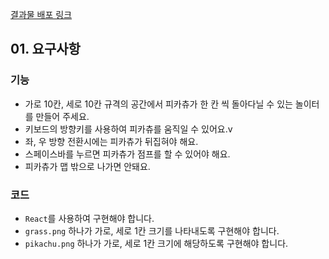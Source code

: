 [결과물 배포 링크](https://challenge-class-git-main-asstaff2020gmailcoms-projects.vercel.app/)

## 01. 요구사항

### 기능

- 가로 10칸, 세로 10칸 규격의 공간에서 피카츄가 한 칸 씩 돌아다닐 수 있는 놀이터를 만들어 주세요.
- 키보드의 방향키를 사용하여 피카츄를 움직일 수 있어요.v
- 좌, 우 방향 전환시에는 피카츄가 뒤집혀야 해요.
- 스페이스바를 누르면 피카츄가 점프를 할 수 있어야 해요.
- 피카츄가 맵 밖으로 나가면 안돼요.

### 코드

- `React`를 사용하여 구현해야 합니다.
- `grass.png` 하나가 가로, 세로 1칸 크기를 나타내도록 구현해야 합니다.
- `pikachu.png` 하나가 가로, 세로 1칸 크기에 해당하도록 구현해야 합니다.
